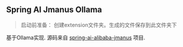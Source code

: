## Spring AI Jmanus Ollama

> 启动前准备： 创建extension文件夹。生成的文件保存到此文件夹下

基于Ollama实现. 源码来自 [spring-ai-alibaba-jmanus](https://github.com/alibaba/spring-ai-alibaba/tree/main/spring-ai-alibaba-jmanus) 项目.

